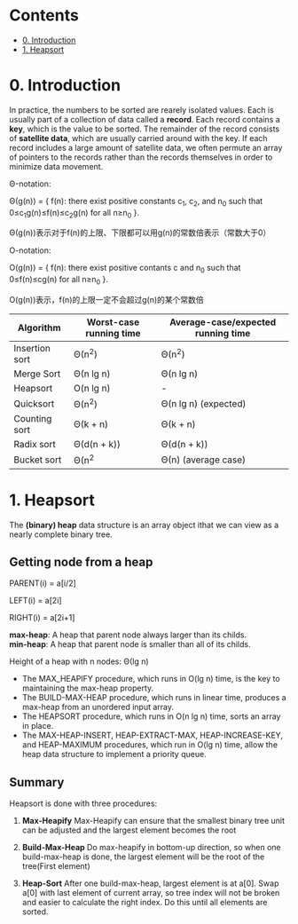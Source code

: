 # Contents

* [0. Introduction](#intro)
* [1. Heapsort](#heapsort)

# 0. Introduction <i id="intro"></i>

In practice, the numbers to be sorted are rearely isolated values. Each is usually part of a collection of data called a **record**. Each record contains a **key**, which is the value to be sorted. The remainder of the record consists of **satellite data**, which are usually carried around with the key. If each record includes a large amount of satellite data, we often permute an array of pointers to the records rather than the records themselves in order to minimize data movement.

Θ-notation:

Θ(g(n)) = { f(n): there exist positive constants c<sub>1</sub>, c<sub>2</sub>, and n<sub>0</sub> such that 0≤c<sub>1</sub>g(n)≤f(n)≤c<sub>2</sub>g(n) for all n≥n<sub>0</sub> }.

Θ(g(n))表示对于f(n)的上限、下限都可以用g(n)的常数倍表示（常数大于0）

O-notation:

O(g(n)) = { f(n): there exist positive contants c and n<sub>0</sub> such that 0≤f(n)≤cg(n) for all n≥n<sub>0</sub> }.

O(g(n))表示，f(n)的上限一定不会超过g(n)的某个常数倍



Algorithm      | Worst-case running time | Average-case/expected running time
---------------|-------------------------|-----------------------------------
Insertion sort |    Θ(n<sup>2</sup>)     |  Θ(n<sup>2</sup>)
Merge Sort     |    Θ(n lg n)            |  Θ(n lg n)
Heapsort       |    O(n lg n)            |  -
Quicksort      |    Θ(n<sup>2</sup>)     |  Θ(n lg n) (expected)
Counting sort  |    Θ(k + n)             |  Θ(k + n)
Radix sort     |    Θ(d(n + k))          |  Θ(d(n + k))
Bucket sort    |    Θ(n<sup>2</sup>      |  Θ(n)   (average case)


# 1. Heapsort <i id="heapsort"></i>

The **(binary) heap** data structure is an array object ithat we can view as a nearly complete binary tree.

## Getting node from a heap

PARENT(i) = a[i/2]

LEFT(i) = a[2i]

RIGHT(i) = a[2i+1]

**max-heap**: A heap that parent node always larger than its childs.   
**min-heap**: A heap that parent node is smaller than all of its childs.

Height of a heap with n nodes: Θ(lg n)

* The MAX_HEAPIFY procedure, which runs in O(lg n) time, is the key to maintaining the max-heap property.
* The BUILD-MAX-HEAP procedure, which runs in linear time, produces a max-heap from an unordered input array.
* The HEAPSORT procedure, which runs in O(n lg n) time, sorts an array in place.
* The MAX-HEAP-INSERT, HEAP-EXTRACT-MAX, HEAP-INCREASE-KEY, and HEAP-MAXIMUM procedures, which run in O(lg n) time, allow the heap data structure to implement a priority queue.

## Summary

Heapsort is done with three procedures:

1. **Max-Heapify**
   Max-Heapify can ensure that the smallest binary tree unit can be adjusted and the largest element becomes the root

2. **Build-Max-Heap**
   Do max-heapify in bottom-up direction, so when one build-max-heap is done, the largest element will be the root of the tree(First element)

3. **Heap-Sort**
   After one build-max-heap, largest element is at a[0]. Swap a[0] with last element of current array, so tree index will not be broken and easier to calculate the right index.
   Do this until all elements are sorted.
